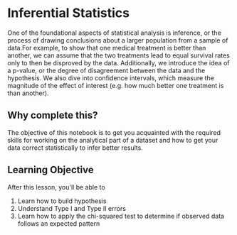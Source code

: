 
# Inferential Statistics
One of the foundational aspects of statistical analysis is inference, or the process of drawing conclusions about a larger population from a sample of data.For example, to show that one medical treatment is better than another, we can assume that the two treatments lead to equal survival rates only to then be disproved by the data. Additionally, we introduce the idea of a p-value, or the degree of disagreement between the data and the hypothesis. We also dive into confidence intervals, which measure the magnitude of the effect of interest (e.g. how much better one treatment is than another).


## Why complete this?
The objective of this notebook is to get you acquainted with the required skills for working on the analytical part of
a dataset and how to get your data correct statistically to infer better results.   


## Learning Objective
After this lesson, you'll be able to
1. Learn how to build hypothesis
2. Understand Type I and Type II errors
3. Learn how to apply the chi-squared test to determine if observed data follows an expected pattern




